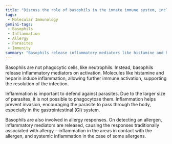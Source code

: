 ```yaml
---
title: "Discuss the role of basophils in the innate immune system, including their receptors and functions in defending against parasites and allergies."
tags:
 - Molecular Immunology
gemini-tags:
 - Basophils
 - Inflammation
 - Allergy
 - Parasites
 - Immunity
summary: "Basophils release inflammatory mediators like histamine and heparin to combat parasites and trigger allergic reactions by inducing inflammation."
---
```

Basophils are not phagocytic cells, like neutrophils. Instead, basophils release inflammatory mediators on activation. Molecules like histamine and heparin induce inflammation, allowing further immune activation, supporting the resolution of the infection. 

Inflammation is important to defend against parasites. Due to the larger size of parasites, it is not possible to phagocytose them. Inflammation helps prevent invasion, encouraging the parasite to pass through the body, especially in the gastrointestinal (GI) system. 

Basophils are also involved in allergy responses. On detecting an allergen, inflammatory mediators are released, causing the responses traditionally associated with allergy – inflammation in the areas in contact with the allergen, and systemic inflammation in the case of some allergens.